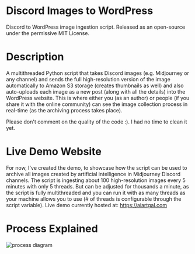 # Discord Images to WordPress
Discord to WordPress image ingestion script.
Released as an open-source under the permissive MIT License.

# Description
A multithreaded Python script that takes Discord images (e.g. Midjourney or any channel) and sends the full high-resolution version of the image automatically to Amazon S3 storage (creates thumbnails as well) and also auto-uploads each image as a new post (along with all the details) into the WordPress website. This is where either you (as an author) or people (if you share it with the online community) can see the image collection process in real-time (as the archiving process takes place).

Please don't comment on the quality of the code :). I had no time to clean it yet.

# Live Demo Website
For now, I've created the demo, to showcase how the script can be used to archive all images created by artificial intelligence in Midjourney Discord channels. The script is ingesting about 100 high-resolution images every 5 minutes with only 5 threads. But can be adjusted for thousands a minute, as the script is fully multithreaded and you can run it with as many threads as your machine allows you to use (# of threads is configurable through the script variable).
Live demo currently hosted at: https://aiartgal.com

# Process Explained
![process diagram](https://preview.redd.it/xukb1e7jf2q91.jpg?width=2406&format=pjpg&auto=webp&s=4db173ff44cae791fb044ea448d9c2e6b50f796d)